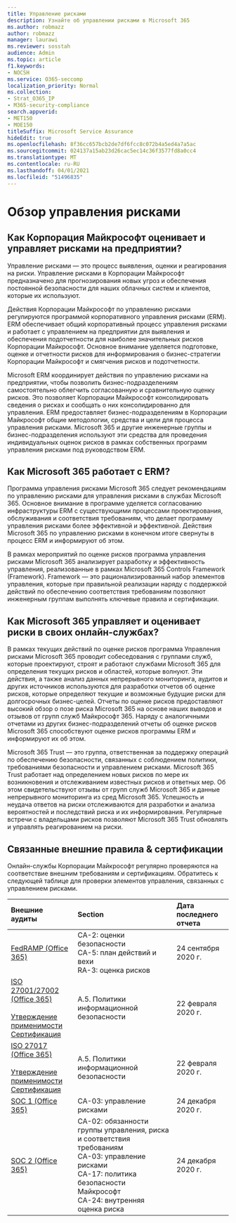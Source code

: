 ```yaml
---
title: Управление рисками
description: Узнайте об управлении рисками в Microsoft 365
ms.author: robmazz
author: robmazz
manager: laurawi
ms.reviewer: sosstah
audience: Admin
ms.topic: article
f1.keywords:
- NOCSH
ms.service: O365-seccomp
localization_priority: Normal
ms.collection:
- Strat_O365_IP
- M365-security-compliance
search.appverid:
- MET150
- MOE150
titleSuffix: Microsoft Service Assurance
hideEdit: true
ms.openlocfilehash: 8f36cc657bcb2de7df6fcc8c072b4a5ed4a7a5ac
ms.sourcegitcommit: 024137a15ab23d26cac5ec14c36f3577fd8a0cc4
ms.translationtype: MT
ms.contentlocale: ru-RU
ms.lasthandoff: 04/01/2021
ms.locfileid: "51496835"
---
```

# <a name="risk-management-overview"></a>Обзор управления рисками

## <a name="how-does-microsoft-assess-and-manage-risk-across-the-enterprise"></a>Как Корпорация Майкрософт оценивает и управляет рисками на предприятии?

Управление рисками — это процесс выявления, оценки и реагирования на риски. Управление рисками в Корпорации Майкрософт предназначено для прогнозирования новых угроз и обеспечения постоянной безопасности для наших облачных систем и клиентов, которые их используют.

Действия Корпорации Майкрософт по управлению рисками регулируются программой корпоративного управления рисками (ERM). ERM обеспечивает общий корпоративный процесс управления рисками и работает с управлением на предприятии для выявления и обеспечения подотчетности для наиболее значительных рисков Корпорации Майкрософт. Основное внимание уделяется подготовке, оценке и отчетности рисков для информирования о бизнес-стратегии Корпорации Майкрософт и смягчения рисков и подотчетности.

Microsoft ERM координирует действия по управлению рисками на предприятии, чтобы позволить бизнес-подразделениям самостоятельно облегчить согласованную и сравнительную оценку рисков. Это позволяет Корпорации Майкрософт консолидировать сведения о рисках и сообщать о них консолидированно для управления. ERM предоставляет бизнес-подразделениям в Корпорации Майкрософт общие методологии, средства и цели для процесса управления рисками. Microsoft 365 и другие инженерные группы и бизнес-подразделения используют эти средства для проведения индивидуальных оценок рисков в рамках собственных программ управления рисками под руководством ERM.

## <a name="how-does-microsoft-365-work-with-erm"></a>Как Microsoft 365 работает с ERM?

Программа управления рисками Microsoft 365 следует рекомендациям по управлению рисками для управления рисками в службах Microsoft 365. Основное внимание в программе уделяется согласованию инфраструктуры ERM с существующими процессами проектирования, обслуживания и соответствия требованиям, что делает программу управления рисками более эффективной и эффективной. Действия Microsoft 365 по управлению рисками в конечном итоге свернуты в процесс ERM и информируют об этом.

В рамках мероприятий по оценке рисков программа управления рисками Microsoft 365 анализирует разработку и эффективность управления, реализованные в рамках Microsoft 365 Controls Framework (Framework). Framework — это рационализированный набор элементов управления, которые при правильной реализации наряду с поддержкой действий по обеспечению соответствия требованиям позволяют инженерным группам выполнять ключевые правила и сертификации.

## <a name="how-does-microsoft-365-manage-and-assess-risk-in-its-online-services"></a>Как Microsoft 365 управляет и оценивает риски в своих онлайн-службах?

В рамках текущих действий по оценке рисков программа Управления рисками Microsoft 365 проводит собеседования с группами служб, которые проектируют, строят и работают службами Microsoft 365 для определения текущих рисков и областей, которые волнуют. Эти действия, а также анализ данных непрерывного мониторинга, аудитов и других источников используются для разработки отчетов об оценке рисков, которые определяют текущие и возможные будущие риски для долгосрочных бизнес-целей. Отчеты по оценке рисков предоставляют высокий обзор о позе риска Microsoft 365 на основе наших выводов и отзывов от групп служб Майкрософт 365. Наряду с аналогичными отчетами из других бизнес-подразделений отчеты об оценке рисков Microsoft 365 способствуют оценке рисков программы ERM и информируют их об этом.

Microsoft 365 Trust — это группа, ответственная за поддержку операций по обеспечению безопасности, связанных с соблюдением политики, требованиями безопасности и управлением рисками. Microsoft 365 Trust работает над определением новых рисков по мере их возникновения и отслеживанием известных рисков и ответных мер. Об этом свидетельствуют отзывы от групп служб Microsoft 365 и данные непрерывного мониторинга из сред Microsoft 365. Успешность и неудача ответов на риски отслеживаются для разработки и анализа вероятностей и последствий риска и их информирования. Регулярные встречи с владельцами рисков позволяют Microsoft 365 Trust обновлять и управлять реагированием на риски.

## <a name="related-external-regulations--certifications"></a>Связанные внешние правила & сертификации

Онлайн-службы Корпорации Майкрософт регулярно проверяются на соответствие внешним требованиям и сертификациям. Обратитесь к следующей таблице для проверки элементов управления, связанных с управлением рисками.

| **Внешние аудиты** | **Section** | **Дата последнего отчета** |
|:--------------------|:------------|:-----------------------|
| [FedRAMP (Office 365)](https://compliance.microsoft.com/compliancemanager) | CA-2: оценки безопасности <br> CA-5: план действий и вехи <br> RA-3: оценка рисков | 24 сентября 2020 г. |
| [ISO 27001/27002 (Office 365)](https://servicetrust.microsoft.com/ViewPage/MSComplianceGuideV3?command=Download&downloadType=Document&downloadId=d7864d4f-e053-4cc4-a964-fa526d07c3be&tab=7027ead0-3d6b-11e9-b9e1-290b1eb4cdeb&docTab=7027ead0-3d6b-11e9-b9e1-290b1eb4cdeb_ISO_Reports) <br><br> [Утверждение применимости](https://servicetrust.microsoft.com/ViewPage/MSComplianceGuide?command=Download&downloadType=Document&downloadId=8ee1e46b-2ada-4e7b-bb7d-4c55a8cb6fcd&docTab=4ce99610-c9c0-11e7-8c2c-f908a777fa4d_ISO_Reports) <br> [Сертификация](https://servicetrust.microsoft.com/ViewPage/MSComplianceGuideV3?command=Download&downloadType=Document&downloadId=1e84a14a-2468-45ac-9412-5e53250d57ec&tab=7027ead0-3d6b-11e9-b9e1-290b1eb4cdeb&docTab=7027ead0-3d6b-11e9-b9e1-290b1eb4cdeb_ISO_Reports) | A.5. Политики информационной безопасности | 22 февраля 2020 г. |
| [ISO 27017 (Office 365)](https://servicetrust.microsoft.com/ViewPage/MSComplianceGuideV3?command=Download&downloadType=Document&downloadId=d7864d4f-e053-4cc4-a964-fa526d07c3be&tab=7027ead0-3d6b-11e9-b9e1-290b1eb4cdeb&docTab=7027ead0-3d6b-11e9-b9e1-290b1eb4cdeb_ISO_Reports) <br><br> [Утверждение применимости](https://servicetrust.microsoft.com/ViewPage/MSComplianceGuide?command=Download&downloadType=Document&downloadId=8ee1e46b-2ada-4e7b-bb7d-4c55a8cb6fcd&docTab=4ce99610-c9c0-11e7-8c2c-f908a777fa4d_ISO_Reports) <br> [Сертификация](https://servicetrust.microsoft.com/ViewPage/MSComplianceGuideV3?command=Download&downloadType=Document&downloadId=70de0999-5451-43a3-9ef4-761e8fbfb1a3&tab=7027ead0-3d6b-11e9-b9e1-290b1eb4cdeb&docTab=7027ead0-3d6b-11e9-b9e1-290b1eb4cdeb_ISO_Reports) | A.5. Политики информационной безопасности | 22 февраля 2020 г. |
| [SOC 1 (Office 365)](https://servicetrust.microsoft.com/ViewPage/MSComplianceGuideV3?command=Download&downloadType=Document&downloadId=90df3f9c-3aaf-4dbf-99d0-ca9f2991721b&tab=7027ead0-3d6b-11e9-b9e1-290b1eb4cdeb&docTab=7027ead0-3d6b-11e9-b9e1-290b1eb4cdeb_SOC_%2F_SSAE_16_Reports) | CA-03: управление рисками | 24 декабря 2020 г. |
| [SOC 2 (Office 365)](https://servicetrust.microsoft.com/ViewPage/MSComplianceGuideV3?command=Download&downloadType=Document&downloadId=a73c1738-7892-42b7-acd3-87b6371c53f6&tab=7027ead0-3d6b-11e9-b9e1-290b1eb4cdeb&docTab=7027ead0-3d6b-11e9-b9e1-290b1eb4cdeb_SOC_%2F_SSAE_16_Reports) | CA-02: обязанности группы управления, риска и соответствия требованиям <br> CA-03: управление рисками <br> CA-17: политика безопасности Майкрософт <br> CA-24: внутренняя оценка риска | 24 декабря 2020 г. |
